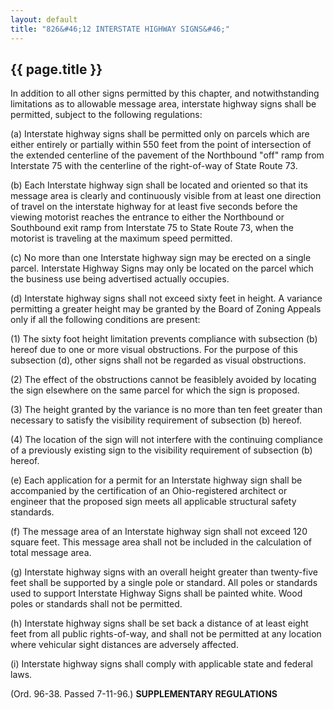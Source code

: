 ```yaml
---
layout: default 
title: "826&#46;12 INTERSTATE HIGHWAY SIGNS&#46;"
---
```


{{ page.title }}
----------------

In addition to all other signs permitted by this chapter, and
notwithstanding limitations as to allowable message area, interstate
highway signs shall be permitted, subject to the following regulations:

​(a) Interstate highway signs shall be permitted only on parcels which
are either entirely or partially within 550 feet from the point of
intersection of the extended centerline of the pavement of the
Northbound "off" ramp from Interstate 75 with the centerline of the
right-of-way of State Route 73.

​(b) Each Interstate highway sign shall be located and oriented so that
its message area is clearly and continuously visible from at least one
direction of travel on the interstate highway for at least five seconds
before the viewing motorist reaches the entrance to either the
Northbound or Southbound exit ramp from Interstate 75 to State Route 73,
when the motorist is traveling at the maximum speed permitted.

​(c) No more than one Interstate highway sign may be erected on a single
parcel. Interstate Highway Signs may only be located on the parcel which
the business use being advertised actually occupies.

​(d) Interstate highway signs shall not exceed sixty feet in height. A
variance permitting a greater height may be granted by the Board of
Zoning Appeals only if all the following conditions are present:

​(1) The sixty foot height limitation prevents compliance with
subsection (b) hereof due to one or more visual obstructions. For the
purpose of this subsection (d), other signs shall not be regarded as
visual obstructions.

​(2) The effect of the obstructions cannot be feasiblely avoided by
locating the sign elsewhere on the same parcel for which the sign is
proposed.

​(3) The height granted by the variance is no more than ten feet greater
than necessary to satisfy the visibility requirement of subsection (b)
hereof.

​(4) The location of the sign will not interfere with the continuing
compliance of a previously existing sign to the visibility requirement
of subsection (b) hereof.

​(e) Each application for a permit for an Interstate highway sign shall
be accompanied by the certification of an Ohio-registered architect or
engineer that the proposed sign meets all applicable structural safety
standards.

​(f) The message area of an Interstate highway sign shall not exceed 120
square feet. This message area shall not be included in the calculation
of total message area.

​(g) Interstate highway signs with an overall height greater than
twenty-five feet shall be supported by a single pole or standard. All
poles or standards used to support Interstate Highway Signs shall be
painted white. Wood poles or standards shall not be permitted.

​(h) Interstate highway signs shall be set back a distance of at least
eight feet from all public rights-of-way, and shall not be permitted at
any location where vehicular sight distances are adversely affected.

​(i) Interstate highway signs shall comply with applicable state and
federal laws.

(Ord. 96-38. Passed 7-11-96.) **SUPPLEMENTARY REGULATIONS**
